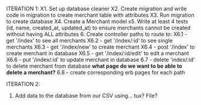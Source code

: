ITERATION 1:
X1. Set up database cleaner
X2. Create migration and write code in migration to create merchant table with attributes
X3. Run migration to create database
X4. Create a Merchant model
x5. Write at least 4 tests (id, name, created_at, updated_at) to ensure merchants cannot be created without having ALL attributes
6. Create controller paths to route to:
  X6.1 - get '/index' to see all merchants
  X6.2 - get '/index/:id' to see single merchants
  X6.3 - get '/index/new' to create merchant
  X6.4 - post '/index' to create merchant in database
  X6.5 - get '/index/:id/edit' to edit a merchant
  X6.6 - put '/index/:id' to update merchant in database
  6.7 - delete 'index/:id' to delete merchant from database **what page do we want to be able to delete a merchant?**
  6.8 - create corresponding erb pages for each path

ITERATION 2:
1. Add data to the database from our CSV using... tux? File?
